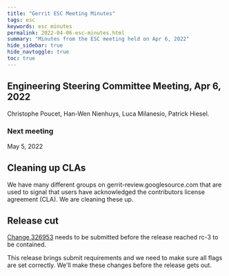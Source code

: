```yaml
---
title: "Gerrit ESC Meeting Minutes"
tags: esc
keywords: esc minutes
permalink: 2022-04-06-esc-minutes.html
summary: "Minutes from the ESC meeting held on Apr 6, 2022"
hide_sidebar: true
hide_navtoggle: true
toc: true
---
```


## Engineering Steering Committee Meeting, Apr 6, 2022

Christophe Poucet, Han-Wen Nienhuys, Luca Milanesio, Patrick Hiesel.

### Next meeting

May 5, 2022

## Cleaning up CLAs

We have many different groups on gerrit-review.googlesource.com that
are used to signal that users have acknowledged the contributors
license agreement (CLA). We are cleaning these up.

## Release cut

[Change 326953](https://gerrit-review.googlesource.com/c/gerrit/+/326953)
needs to be submitted before the release reached rc-3 to be contained.

This release brings submit requirements and we need to make sure all flags
are set correctly. We'll make these changes before the release gets out.
